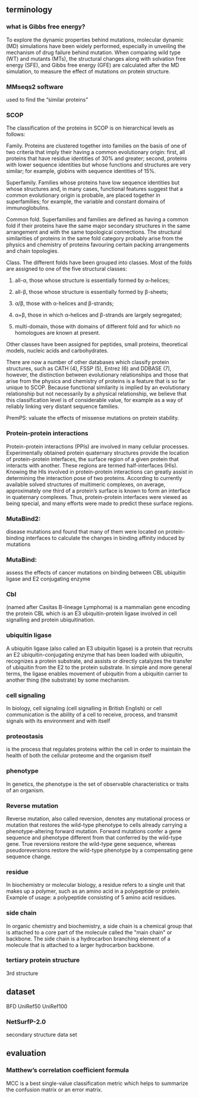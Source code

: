 ## terminology

### what is Gibbs free energy?
To explore the dynamic properties behind mutations, molecular dynamic (MD) simulations have been widely performed, especially in unveiling the mechanism of drug failure behind mutation. When comparing wild type (WT) and mutants (MTs), the structural changes along with solvation free energy (SFE), and Gibbs free energy (GFE) are calculated after the MD simulation, to measure the effect of mutations on protein structure.


### MMseqs2 software
used to find the “similar proteins”

### SCOP
The classification of the proteins in SCOP is on hierarchical levels as follows:

Family. Proteins are clustered together into families on the basis of one of two criteria that imply their having a common evolutionary origin: first, all proteins that have residue identities of 30% and greater; second, proteins with lower sequence identities but whose functions and structures are very similar; for example, globins with sequence identities of 15%.

Superfamily. Families whose proteins have low sequence identities but whose structures and, in many cases, functional features suggest that a common evolutionary origin is probable, are placed together in superfamilies; for example, the variable and constant domains of immunoglobulins.

Common fold. Superfamilies and families are defined as having a common fold if their proteins have the same major secondary structures in the same arrangement and with the same topological connections. The structural similarities of proteins in the same fold category probably arise from the physics and chemistry of proteins favouring certain packing arrangements and chain topologies.

Class. The different folds have been grouped into classes. Most of the folds are assigned to one of the five structural classes:

1. all-α, those whose structure is essentially formed by α-helices;

2. all-β, those whose structure is essentially formed by β-sheets;

3. α/β, those with α-helices and β-strands;

4. α+β, those in which α-helices and β-strands are largely segregated;

5. multi-domain, those with domains of different fold and for which no homologues are known at present.

Other classes have been assigned for peptides, small proteins, theoretical models, nucleic acids and carbohydrates.

There are now a number of other databases which classify protein structures, such as CATH (4), FSSP (5), Entrez (6) and DDBASE (7), however, the distinction between evolutionary relationships and those that arise from the physics and chemistry of proteins is a feature that is so far unique to SCOP. Because functional similarity is implied by an evolutionary relationship but not necessarily by a physical relationship, we believe that this classification level is of considerable value, for example as a way of reliably linking very distant sequence families.


PremPS: valuate the effects of missense mutations on protein stability.

### Protein-protein interactions
Protein-protein interactions (PPIs) are involved in many cellular processes. Experimentally obtained protein quaternary structures provide the location of protein-protein interfaces, the surface region of a given protein that interacts with another. These regions are termed half-interfaces (HIs).
Knowing the HIs involved in protein-protein interactions can greatly assist in determining the interaction pose of two proteins. According to currently available solved structures of multimeric complexes, on average, approximately one third of a protein’s surface is known to form an interface in quaternary complexes. Thus, protein-protein interfaces were viewed as being special, and many efforts were made to predict these surface regions.

### MutaBind2: 
disease mutations and found that many of them were located on protein-binding interfaces
to calculate the changes in binding affinity induced by mutations
### MutaBind:
assess the effects of cancer mutations on binding between CBL ubiquitin ligase and E2 conjugating enzyme

### Cbl
(named after Casitas B-lineage Lymphoma) is a mammalian gene encoding the protein CBL which is an E3 ubiquitin-protein ligase involved in cell signalling and protein ubiquitination. 
### ubiquitin ligase 
A ubiquitin ligase (also called an E3 ubiquitin ligase) is a protein that recruits an E2 ubiquitin-conjugating enzyme that has been loaded with ubiquitin, recognizes a protein substrate, and assists or directly catalyzes the transfer of ubiquitin from the E2 to the protein substrate. In simple and more general terms, the ligase enables movement of ubiquitin from a ubiquitin carrier to another thing (the substrate) by some mechanism. 
### cell signaling
In biology, cell signaling (cell signalling in British English) or cell communication is the ability of a cell to receive, process, and transmit signals with its environment and with itself

### proteostasis
is the process that regulates proteins within the cell in order to maintain the health of both the cellular proteome and the organism itself

### phenotype
In genetics, the phenotype is the set of observable characteristics or traits of an organism.

### Reverse mutation
Reverse mutation, also called reversion, denotes any mutational process or mutation that restores the wild-type phenotype to cells already carrying a phenotype-altering forward mutation. Forward mutations confer a gene sequence and phenotype different from that conferred by the wild-type gene. True reversions restore the wild-type gene sequence, whereas pseudoreversions restore the wild-type phenotype by a compensating gene sequence change.

### residue
In biochemistry or molecular biology, a residue refers to a single unit that makes up a polymer, such as an amino acid in a polypeptide or protein. Example of usage: a polypeptide consisting of 5 amino acid residues.

### side chain
In organic chemistry and biochemistry, a side chain is a chemical group that is attached to a core part of the molecule called the "main chain" or backbone. The side chain is a hydrocarbon branching element of a molecule that is attached to a larger hydrocarbon backbone.

### tertiary protein structure
3rd structure

## dataset

BFD 
UniRef50 
UniRef100

### NetSurfP-2.0
secondary structure data set

## evaluation

### Matthew’s correlation coefficient formula
MCC is a best single-value classification metric which helps to summarize the confusion matrix or an error matrix. 








